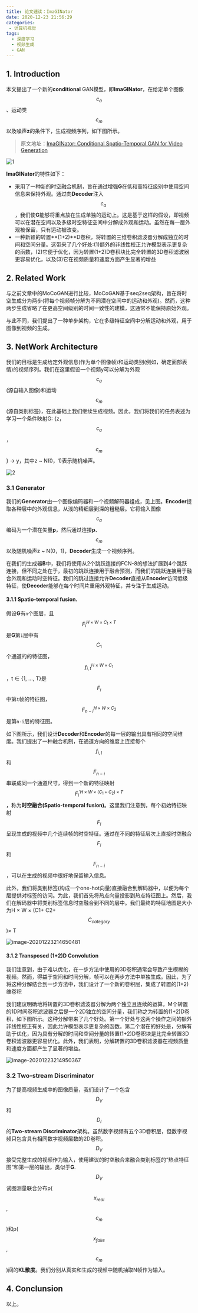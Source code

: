 ```yaml
---
title: 论文速读：ImaGINator
date: 2020-12-23 21:56:29
categories:
 - 计算机视觉
tags:
  - 深度学习
  - 视频生成
  - GAN
---
```


## 1. Introduction

本文提出了一个新的**conditional** GAN模型，即**ImaGINator**，在给定单个图像$$ c_{a} $$、运动类$$ c_{m} $$以及噪声**z**的条件下，生成视频序列，如下图所示。
> 原文地址：[ImaGINator: Conditional Spatio-Temporal GAN for Video Generation](https://openaccess.thecvf.com/content_WACV_2020/papers/WANG_ImaGINator_Conditional_Spatio-Temporal_GAN_for_Video_Generation_WACV_2020_paper.pdf)

![1](https://i.loli.net/2020/12/23/ktXIgMHDd1f5cL8.png)

**ImaGINator**的特性如下：

- 采用了一种新的时空融合机制，旨在通过增强**G**在低和高特征级别中使用空间信息来保持外观。通过向**Decoder**注入$$ c_{a} $$，我们使**G**能够将重点放在生成单独的运动上。这是基于这样的假设，即视频可以在潜在空间以及多级时空特征空间中分解成外观和运动。虽然在每一层外观被保留，只有运动被改变。
- 一种新颖的转置**(1+2)**D卷积，将转置的三维卷积滤波器分解成独立的时间和空间分量。这带来了几个好处:(1)额外的非线性校正允许模型表示更复杂的函数，(2)它便于优化，因为转置(1+2)D卷积块比完全转置的3D卷积滤波器更容易优化，以及(3)它在视频质量和速度方面产生显著的增益

## 2. Related Work

与之前文章中的MoCoGAN进行比较，MoCoGAN基于seq2seq架构，旨在将时空生成分为两步(将每个视频帧分解为不同潜在空间中的运动和外观)。然而，这种两步生成省略了在更高空间级别的时间一致性的建模，这通常不能保持原始外观。

与此不同，我们提出了一种单步架构，它在多级特征空间中分解运动和外观，用于图像到视频的生成。

## 3. NetWork Architecture

我们的目标是生成给定外观信息(作为单个图像帧)和运动类别(例如，确定面部表情)的视频序列。我们在这里假设一个视频y可以分解为外观$$ c_{a} $$(源自输入图像)和运动$$ c_{m} $$(源自类别标签)，在此基础上我们继续生成视频。因此，我们将我们的任务表述为学习一个条件映射G: {z，$$ c_{a} $$，$$ c_{m} $$} → y，其中z ~ N(0，1)表示随机噪声。

![2](https://i.loli.net/2020/12/23/iQ3yBHj9XNCYGmr.png)

### 3.1 Generator

我们的**Generator**由一个图像编码器和一个视频解码器组成，见上图。**Encoder**提取各种层中的外观信息，从浅的精细层到深的粗糙层。它将输入图像$$ c_{a} $$编码为一个潜在矢量**p**，然后通过连接**p**、$$ c_{m} $$以及随机噪声z ~ N(0，1)，**Decoder**生成一个视频序列。

在我们的生成器**B**中，我们将使用从2个跳跃连接的FCN-8的想法扩展到4个跳跃连接，但不同之处在于，最初的跳跃连接用于融合预测，而我们的跳跃连接用于融合外观和运动时空特征。我们的跳过连接允许**Decoder**直接从**Encoder**访问低级特征，使**Decoder**能够在每个时间片重用外观特征，并专注于生成运动。

#### 3.1.1 Spatio-temporal fusion.

假设**G**有`n`个图层，且$$ F_{i}^{H×W×C_{1}×T} $$是**G**第`i`层中有$$ C_{1} $$个通道的的特征图，$$ f_{i,t}^{H×W×C_{1}} $$，t ∈ {1, ..., T}是$$ F_{i} $$中第`t`帧的特征图，$$ F_{n-i}^{H×W×C_{2}} $$是第`n-i`层的特征图。

如下图所示，我们设计**Decoder**和**Encoder**的每一层的输出具有相同的空间维度。我们提出了一种融合机制，在通道方向的维度上连接每个$$ f_{i,t} $$和$$ F_{n-i} $$串联成同一个通道尺寸，得到一个新的特征映射$$ F_{i}^{'  H×W×(C_{1}+C_{2})×T} $$，称为**时空融合(Spatio-temporal fusion)**。这里我们注意到，每个初始特征映射$$ F_{i} $$呈现生成的视频中几个连续帧的时空特征。通过在不同的特征层次上直接时空融合$$ F_{i} $$和 $$ F_{n-i} $$，可以在生成的视频中很好地保留输入信息。

此外，我们将类别标签(构成一个one-hot向量)直接融合到解码器中，以便为每个层提供对标签的访问。为此，我们首先将热点向量投影到热点特征图上。然后，我们在解码器中将类别标签信息时空融合到不同的层中。我们最终的特征地图是大小为H  × W × (C1+ C2+$$ C_{category} $$)× T

![image-20201223214650481](https://i.loli.net/2020/12/23/7cL2kewg64tDmsy.png)

#### 3.1.2 Transposed (1+2)D Convolution

我们注意到，由于难以优化，在一步方法中使用的3D卷积通常会导致产生模糊的视频。然而，得益于空间和时间分解，帧可以在两步方法中单独生成。因此，为了将这种分解结合到一步方法中，我们设计了一个新的卷积层，集成了转置的(1+2)维卷积

我们建议明确地将转置的3D卷积滤波器分解为两个独立且连续的运算，M个转置的1D时间卷积滤波器之后是一个2D独立的空间分量，我们称之为转置的(1+2)D卷积，如下图所示。这种分解带来了几个好处。第一个好处与这两个操作之间的额外非线性校正有关，因此允许模型表示更复杂的函数。第二个潜在的好处是，分解有助于优化，因为具有分解的时间和空间分量的转置(1+2)D卷积块是比完全转置3D卷积滤波器更容易优化。此外，我们表明，分解转置的3D卷积滤波器在视频质量和速度方面都产生了显著的增益。

![image-20201223214950367](https://i.loli.net/2020/12/23/eUCXnR7S6LHmDVI.png)

### 3.2 Two-stream Discriminator

为了提高视频生成中的图像质量，我们设计了一个包含$$ D_{V} $$和$$ D_{I} $$的**Two-stream Discriminator**架构。虽然数字视频有五个3D卷积层，但数字视频只包含具有相同数字视频层数的2D卷积。$$ D_{V} $$接受完整生成的视频作为输入，使用建议的时空融合来融合类别标签的“热点特征图”和第一层的输出，类似于**G**. $$ D_{V} $$试图测量联合分布p($$ x_{real} $$, $$ c_{m} $$)和p($$ x_{fake} $$, $$ c_{m} $$)间的**KL散度**。我们分别从真实和生成的视频中随机抽取N帧作为输入。

## 4. Conclunsion

以上。
